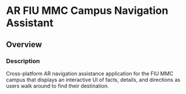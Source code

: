 # AR FIU MMC Campus Navigation Assistant

## Overview
### Description
Cross-platform AR navigation assistance application for the FIU MMC campus that displays an interactive UI of facts, details, and directions as users walk around to find their destination.
